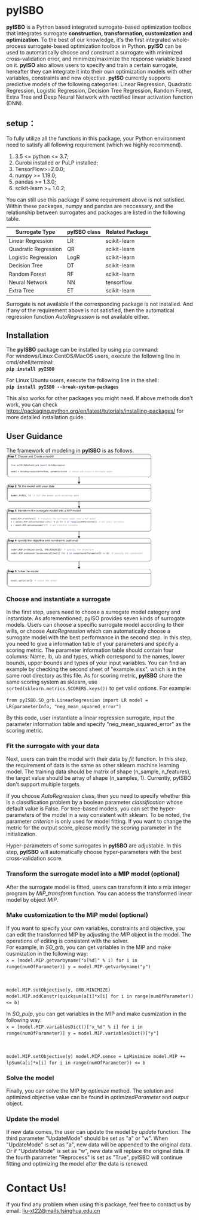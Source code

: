 # pyISBO
**pyISBO** is a Python based integrated surrogate-based optimization toolbox that integrates surrogate **construction, transformation, customization and optimization**. To the best of our knowledge, it's the first integrated whole-process surrogate-based optimization toolbox in Python. **pyISO** can be used to automatically choose and construct a surrogate with minimized cross-validation error, and minimize/maximize the response variable based on it. **pyISO** also allows users to specify and train a certain surrogate, hereafter they can integrate it into their own optimization models with other variables, constraints and new objective. **pyISO** currently supports predictive models of the following categories: Linear Regression, Quadratic Regression, Logistic Regression, Decision Tree Regression, Random Forest, Extra Tree and Deep Neural Network with rectified linear activation function (DNN). 

## setup：  
To fully utilize all the functions in this package, your Python environment need to satisfy all following requirement (which we highly recommend).
1. 3.5 <= python <= 3.7;  
2. Gurobi installed or PuLP installed;  
3. TensorFlow>=2.0.0;    
4. numpy >= 1.19.0;  
5. pandas >= 1.3.0;  
6. scikit-learn >= 1.0.2;  

You can still use this package if some requirement above is not satistied. Within these packages, numpy and pandas are neccessary, and the relationship between surrogates and packages are listed in the following table.

| Surrogate Type | **pyISBO** class | Related Package |
|----|----|----|
| Linear Regression | LR | scikit-learn |
| Quadratic Regression | QR | scikit-learn |
| Logistic Regression | LogR | scikit-learn |
| Decision Tree | DT | scikit-learn |
| Random Forest | RF | scikit-learn |
| Neural Network | NN | tensorflow |
| Extra Tree  | ET | scikit-learn |

Surrogate is not available if the corresponding package is not installed. And if any of the requirement above is not satisfied, then the automatical regression function *AutoRegression* is not available either. 

## Installation
The **pyISBO** package can be installed by using <code>pip</code> command:  
For windows/Linux CentOS/MacOS users, execute the following line in cmd/shell/terminal:  
**`pip install pyISBO`**  

For Linux Ubuntu users, execute the following line in the shell:  
**`pip install pyISBO --break-system-packages`**  

This also works for other packages you might need. If above methods don't work, you can check https://packaging.python.org/en/latest/tutorials/installing-packages/ for more detailed installation guide.

## User Guidance
The framework of modeling in **pyISBO** is as follows.  
<img src="images/steps%20of%20pyISO%20implementation.jpg" width = "388" height = "355.5" alt="" align=center />

### Choose and instantiate a surrogate
In the first step, users need to choose a surrogate model category and instantiate. As aforementioned, pyISO provides seven kinds of surrogate models. Users can choose a specific surrogate model according to their wills, or choose *AutoRegression* which can automatically choose a surrogate model with the best performance in the second step. In this step, you need to give a information table of your parameters and specify a scoring metric. The parameter information table should contain four columns: Name, lb, ub and types, which correspond to the names, lower bounds, upper bounds and types of your input variables. You can find an example by checking the second sheet of "example.xlsx", which is in the same root directory as this file. As for scoring metric, **pyISBO** share the same scoring system as sklearn, use <code>sorted(sklearn.metrics.SCORERS.keys())</code> to get valid options. For example:  

<code>from pyISBO.SO_grb.LinearRegression import LR
model = LR(parameterInfo, "neg_mean_squared_error")
</code>

By this code, user instantiate a linear regression surrogate, input the parameter information table and specify "neg_mean_squared_error" as the scoring metric.

### Fit the surrogate with your data
Next, users can train the model with their data by *fit* function. In this step, the requirement of data is the same as other sklearn machine learning model. The training data should be matrix of shape (n_sample, n_features), the target value should be array of shape  (n_samples, 1). Currently, pyISBO don't support multiple targets.

If you choose *AutoRegression* class, then you need to specify whether this is a classification problem by a boolean parameter *classification* whose default value is False. For tree-based models, you can set the hyper-parameters of the model in a way consistent with sklearn. To be noted, the parameter *criterion* is only used for model fitting. If you want to change the metric for the output score, please modify the *scoring* parameter in the initialization.

Hyper-parameters of some surrogates in **pyISBO** are adjustable. In this step, **pyISBO** will automatically choose hyper-parameters with the best cross-validation score.

### Transform the surrogate model into a MIP model (optional)
After the surrogate model is fitted, users can transform it into a mix integer program by *MIP_transform* function. You can access the transformed linear model by object *MIP*.

### Make customization to the MIP model (optional)
If you want to specify your own variables, constraints and objective, you can edit the transformed MIP by adjusting the *MIP* object in the model. The operations of editing is consistent with the solver.  
For example, in *SO_grb*, you can get variables in the MIP and make cusmization in the following way:  
<code>x = [model.MIP.getvarbyname("x[%d]" % i) for i in range(numOfParameter)]
y = model.MIP.getvarbyname("y")

model.MIP.setObjective(y, GRB.MINIMIZE)
model.MIP.addConstr(quicksum(a[i]*x[i] for i in range(numOfParameter)) <= b)
</code>

In *SO_pulp*, you can get variables in the MIP and make cusmization in the following way:  
<code>x = [model.MIP.variablesDict()["x_%d" % i] for i in range(numOfParameter)]
y = model.MIP.variablesDict()["y"]

model.MIP.setObjective(y)
model.MIP.sense = LpMinimize
model.MIP += lpSum(a[i]*x[i] for i in range(numOfParameter)) <= b
</code>

### Solve the model
Finally, you can solve the MIP by *optimize* method. The solution and optimized objective value can be found in *optimizedParameter* and *output* object.

### Update the model
If new data comes, the user can update the model by *update* function. The third parameter "UpdateMode" should be set as "a" or "w". When "UpdateMode" is set as "a", new data will be appended to the original data. Or if "UpdateMode" is set as "w", new data will replace the original data. If the fourth parameter "Reprocess" is set as "True", pyISBO will continue fitting and optimizing the model after the data is renewed.

# Contact Us!
If you find any problem when using this package, feel free to contact us by email: liu-xt22@mails.tsinghua.edu.cn
